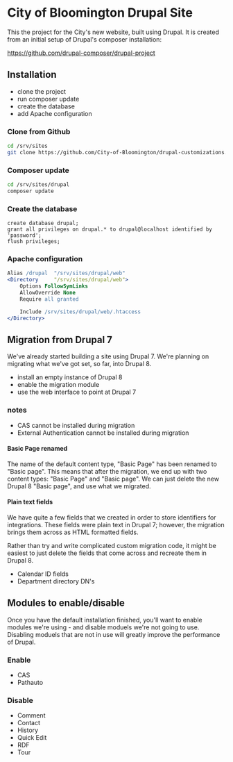 # City of Bloomington Drupal Site

This the project for the City's new website, built using Drupal.  It is created from an initial setup of Drupal's composer installation:

https://github.com/drupal-composer/drupal-project

## Installation
* clone the project
* run composer update
* create the database
* add Apache configuration

### Clone from Github
```bash
cd /srv/sites
git clone https://github.com/City-of-Bloomington/drupal-customizations.git drupal
```

### Composer update
```bash
cd /srv/sites/drupal
composer update
```

### Create the database
```mysql
create database drupal;
grant all privileges on drupal.* to drupal@localhost identified by 'password';
flush privileges;
```

### Apache configuration
```apache
Alias /drupal  "/srv/sites/drupal/web"
<Directory     "/srv/sites/drupal/web">
    Options FollowSymLinks
    AllowOverride None
    Require all granted

    Include /srv/sites/drupal/web/.htaccess
</Directory>
```

## Migration from Drupal 7
We've already started building a site using Drupal 7.  We're planning on migrating what we've got set, so far, into Drupal 8.

* install an empty instance of Drupal 8
* enable the migration module
* use the web interface to point at Drupal 7

### notes
* CAS                     cannot be installed during migration
* External Authentication cannot be installed during migration

#### Basic Page renamed
The name of the default content type, "Basic Page" has been renamed
to "Basic page".  This means that after the migration, we end up with
two content types: "Basic Page" and "Basic page".  We can just delete
the new Drupal 8 "Basic page", and use what we migrated.

#### Plain text fields
We have quite a few fields that we created in order to store identifiers
for integrations.  These fields were plain text in Drupal 7; however, the
migration brings them across as HTML formatted fields.

Rather than try and write complicated custom migration code, it might be
easiest to just delete the fields that come across and recreate them in
Drupal 8.

* Calendar ID fields
* Department directory DN's

## Modules to enable/disable
Once you have the default installation finished, you'll want to enable modules
we're using - and disable moduels we're not going to use.  Disabling moduels
that are not in use will greatly improve the performance of Drupal.

### Enable
* CAS
* Pathauto

### Disable
* Comment
* Contact
* History
* Quick Edit
* RDF
* Tour
